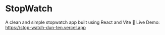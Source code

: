 # StopWatch

A clean and simple stopwatch app built using React and Vite
🔗 Live Demo: https://stop-watch-dun-ten.vercel.app
